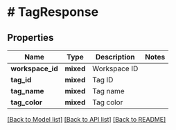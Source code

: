 # # TagResponse

## Properties

Name | Type | Description | Notes
------------ | ------------- | ------------- | -------------
**workspace_id** | **mixed** | Workspace ID |
**tag_id** | **mixed** | Tag ID |
**tag_name** | **mixed** | Tag name |
**tag_color** | **mixed** | Tag color |

[[Back to Model list]](../../README.md#models) [[Back to API list]](../../README.md#endpoints) [[Back to README]](../../README.md)
